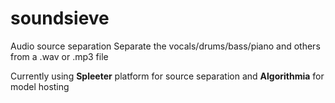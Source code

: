 # soundsieve

Audio source separation
Separate the vocals/drums/bass/piano and others from a .wav or .mp3 file

Currently using **Spleeter** platform for source separation
and **Algorithmia** for model hosting
